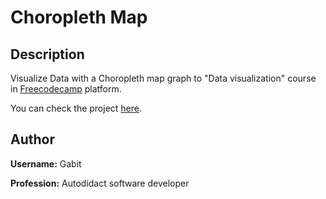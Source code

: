 # **Choropleth Map**

## **Description**

Visualize Data with a Choropleth map graph to "Data visualization" course in [Freecodecamp][fcc] platform.

You can check the project [here][web].

## **Author**

**Username:** Gabit

**Profession:** Autodidact software developer

[fcc]: https://www.freecodecamp.org/
[web]: ???
